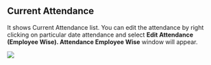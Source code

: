 ## Current Attendance

It shows Current Attendance list. You can edit the attendance by right clicking on particular date attendance and select **Edit Attendance (Employee Wise). Attendance Employee Wise** window will appear.

![](http://docs.risersoft.com/hrmnirvana/ImagesExt/image8_172.jpg)
